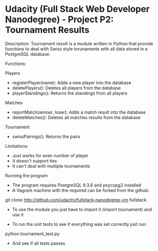 # Udacity (Full Stack Web Developer Nanodegree) - Project P2: Tournament Results

Description:
Tournament result is a module written in Python that provide functions to deal 
with Swiss style torunaments with all data stored in a PostgreSQL database.

Functions:

Players
- registerPlayer(name): Adds a new player into the database
- deletePlayers(): Deletes all players from the database
- playerStandings(): Returns the standings from all players

Matches
- reportMatch(winner, loser): Adds a match result into the database
- deleteMatches(): Deletes all matches results from the database 

Tournament
- swissPairings(): Returns the pairs 

Limitations:
- Just works for even number of player
- It doesn't support ties
- It can't deal with multiple tournaments 

Running the program
- The program requires PostgreSQL 9.3.6 and psycopg2 installed
- A Vagrant machine with the required can be forked from the github:

git clone http://github.com/udacity/fullstack-nanodegree-vm fullstack

- To use the module you just have to import it (import tournament) and use it

- To run the unit tests to see if everything was set correctly just run:

python tournament_test.py 

- And see if all tests passes